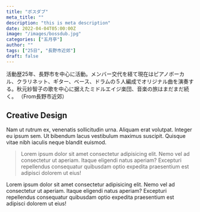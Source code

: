 ```yaml
---
title: "ボスダブ"
meta_title: ""
description: "this is meta description"
date: 2022-04-04T05:00:00Z
image: "/images/bossdub.jpg"
categories: ["五月亭"]
author: ""
tags: ["25日", "長野市近郊"]
draft: false
---
```


活動歴25年、長野市を中心に活動。メンバー交代を経て現在はピアノボーカル、クラリネット、ギター、ベース、ドラムの５人編成でオリジナル曲を演奏する。秋元紗智子の歌を中心に据えたミドルエイジ楽団、音楽の旅はまだまだ続く。
（From長野市近郊）

## Creative Design

Nam ut rutrum ex, venenatis sollicitudin urna. Aliquam erat volutpat. Integer eu ipsum sem. Ut bibendum lacus vestibulum maximus suscipit. Quisque vitae nibh iaculis neque blandit euismod.

> Lorem ipsum dolor sit amet consectetur adipisicing elit. Nemo vel ad consectetur ut aperiam. Itaque eligendi natus aperiam? Excepturi repellendus consequatur quibusdam optio expedita praesentium est adipisci dolorem ut eius!

Lorem ipsum dolor sit amet consectetur adipisicing elit. Nemo vel ad consectetur ut aperiam. Itaque eligendi natus aperiam? Excepturi repellendus consequatur quibusdam optio expedita praesentium est adipisci dolorem ut eius!
